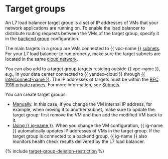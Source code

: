 # Target groups

An L7 load balancer target group is a set of IP addresses of VMs that your network applications are running on. To enable the load balancer to distribute routing requests between the VMs of the target group, specify it in the [backend group](backend-group.md) configuration.

The main targets in a group are VMs connected to {{ vpc-name }} [subnets](../../vpc/concepts/network.md#subnet). For your L7 load balancer to run properly, make sure the target subnets are located in the same [cloud network](../../vpc/concepts/network.md#network).


You can also add to a target group targets residing outside {{ vpc-name }}, e.g., in your data center connected to {{ yandex-cloud }} through [{{ interconnect-name }}](../../interconnect/index.yaml). The IP addresses of targets must be within the [RFC 1918 private ranges](https://datatracker.ietf.org/doc/html/rfc1918#section-3). For more information, see [Subnets](../../vpc/concepts/network.md#subnet).

You can create target groups:

* [Manually](../operations/target-group-create.md). In this case, if you change the VM internal IP address, for example, when moving it to another subnet, make sure to update the target group: first remove the VM and then add the modified VM back to it.
* [Using {{ ig-name }}](../../compute/operations/instance-groups/create-with-load-balancer.md). When you change the VM configuration, {{ ig-name }} automatically updates IP addresses of VMs in the target group. If the target group is connected to a backend group, {{ ig-name }} also monitors health check results delivered by the L7 load balancer.

{% include [target-group-deletion-restriction](../../_includes/application-load-balancer/target-group-deletion-restriction.md) %}